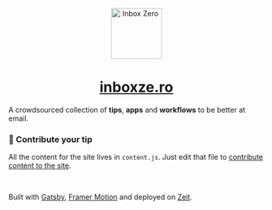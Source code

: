 <p align="center">
  <a href="https://inboxze.ro">
    <img alt="Inbox Zero" src="https://inboxze.ro/logo.svg" width="100" />
  </a>
</p>
<h1 align="center">
  <a href="https://inboxze.ro">inboxze.ro</a>
</h1>

A crowdsourced collection of **tips**, **apps** and **workflows** to be better at email.

### 🚀 Contribute your tip

All the content for the site lives in `content.js`. Just edit that file to [contribute content to the site](https://github.com/superlinear-hq/inboxzero-web/edit/master/content.js).

<br>

Built with [Gatsby](https://www.gatsbyjs.org), [Framer Motion](https://www.framer.com/motion/) and deployed on [Zeit](https://zeit.co).

